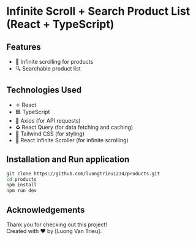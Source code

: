 # Infinite Scroll + Search Product List (React + TypeScript)

## Features

- 🔄 Infinite scrolling for products
- 🔍 Searchable product list

## Technologies Used

- ⚛️ React
- 🟦 TypeScript
- 📡 Axios (for API requests)
- ♻️ React Query (for data fetching and caching)
- 🎨 Tailwind CSS (for styling)
- 🔽 React Infinite Scroller (for infinite scrolling)

## Installation and Run application

```bash
git clone https://github.com/luongtrieu1234/products.git
cd products
npm install
npm run dev
```

## Acknowledgements

Thank you for checking out this project!  
Created with ❤️ by [Luong Van Trieu].
